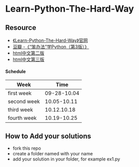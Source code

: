 # Learn-Python-The-Hard-Way

## Resource

- [《Learn-Python-The-Hard-Way》官网](http://learnpythonthehardway.org/book/)
- [豆瓣 -《“笨办法”学Python（第3版）》](http://book.douban.com/subject/26264642/)
- [html中文第二版](http://www.2cto.com/shouce/Pythonbbf/index.html)
- [html中文第三版](http://www.jb51.net/shouce/Pythonbbf/latest/index.html)

#### Schedule

Week          | Time
------------- | -------------
first week    | 09-28-10.04
second week   | 10.05-10.11
third week    | 10.12.10.18
fourth week   | 10.19-10.25

## How to Add your solutions

- fork this repo
- create a folder named with your name
- add your solution in your folder, for example ex1.py
